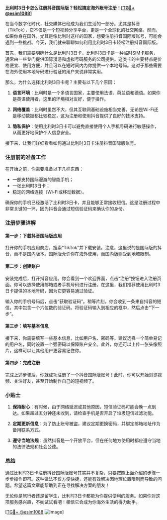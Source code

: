 **比利时3日卡怎么注册抖音国际版？轻松搞定海外账号注册！[[TG💪+ @esim1088](https://t.me/s/esim1088)]**

在当今数字化时代，社交媒体已经成为我们生活的一部分。尤其是抖音（TikTok），它不仅是一个短视频分享平台，更是一个全球化的社交网络。然而，如果你身在国外，尤其是像比利时这样的国家，想要注册抖音国际版账号，可能会遇到一些挑战。今天，我们就来聊聊如何利用比利时3日卡轻松注册抖音国际版。

首先，我们需要明确什么是比利时3日卡。比利时3日卡是一种临时SIM卡服务，通常由一些专门提供国际漫游和虚拟号码服务的公司提供。这类卡的主要特点是价格便宜、使用方便，并且可以在短时间内为你提供一个本地号码。这对于那些需要在海外使用本地号码进行验证的用户来说非常实用。

那么，为什么选择比利时3日卡呢？主要有以下几个原因：

1. **语言环境**：比利时是一个多语言国家，主要使用法语、荷兰语和德语。如果你是英语使用者，这里的环境相对友好，便于操作。
   
2. **网络覆盖**：比利时虽然不大，但其互联网基础设施相当完善，无论是Wi-Fi还是移动数据都比较稳定，这为注册和使用抖音提供了良好的技术支持。

3. **隐私保护**：使用比利时3日卡可以避免直接使用个人手机号码进行敏感操作，从而更好地保护个人信息安全。

接下来，让我们详细看看如何通过比利时3日卡注册抖音国际版账号。

### 注册前的准备工作

在开始之前，你需要准备以下几样东西：
- 一部支持国际漫游的智能手机；
- 一张比利时3日卡；
- 稳定的网络连接（Wi-Fi或移动数据）。

确保你的手机已经激活了比利时3日卡，并且能够正常接收短信。这是注册过程中非常关键的一环，因为抖音会通过短信验证码来确认你的身份。

### 注册步骤详解

#### 第一步：下载抖音国际版应用

打开你的手机应用商店，搜索“TikTok”并下载安装。注意，这里说的是国际版的抖音，而不是国内版本。国际版允许你在海外使用，而国内版则受到地域限制。

#### 第二步：创建账户

安装完成后，打开抖音应用。你会看到一个欢迎界面，点击“注册”按钮进入注册页面。你可以选择使用邮箱或者手机号码进行注册。在这里，我们推荐使用比利时3日卡提供的本地号码，因为它更容易通过验证。

输入你的手机号码后，点击“获取验证码”。稍等片刻，你会收到一条来自抖音的短信，其中包含一个六位数的验证码。将验证码输入到相应的框中，然后点击“下一步”。

#### 第三步：填写基本信息

接下来，你需要填写一些基本信息，比如用户名、密码等。建议选择一个简单易记的用户名，同时设置一个强密码以保障账户安全。此外，你还可以上传一张头像照片，这样可以让其他用户更容易记住你。

#### 第四步：完成注册

完成上述步骤后，你就成功注册了一个抖音国际版账号！此时，你可以开始浏览视频、关注好友，甚至开始制作自己的短视频了。

### 小贴士

1. **保持耐心**：有时候，由于网络延迟或其他原因，短信验证码可能会晚一点到达。如果超过五分钟还未收到，请检查手机是否开启了垃圾短信过滤功能。
   
2. **定期更新信息**：为了防止账号被盗，建议定期更换密码，并绑定邮箱地址作为备用联系方式。

3. **遵守当地法规**：虽然抖音是一个开放平台，但在任何地方使用时都应遵守当地的法律法规和社会公德。

### 总结

通过比利时3日卡注册抖音国际版账号其实并不复杂，只要按照上面介绍的步骤一步步操作即可。这种做法不仅方便快捷，还能有效解决因地理位置限制而导致的问题。希望这篇文章能帮助到正在寻找解决方案的朋友！

无论你是旅行者还是留学生，比利时3日卡都能为你提供便利的服务。如果你对这项服务感兴趣，不妨试试看吧！相信它会成为你海外生活的得力助手。

[[TG💪+ @esim1088](https://t.me/s/esim1088) ![Image](https://i.postimg.cc/4NQfJmqS/Snipaste-2025-05-13-00-14-12.png)]